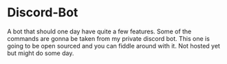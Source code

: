 # Discord-Bot
A bot that should one day have quite a few features. Some of the commands are gonna be taken from my private discord bot. This one is going to be open sourced and you can fiddle around with it. Not hosted yet but might do some day.
